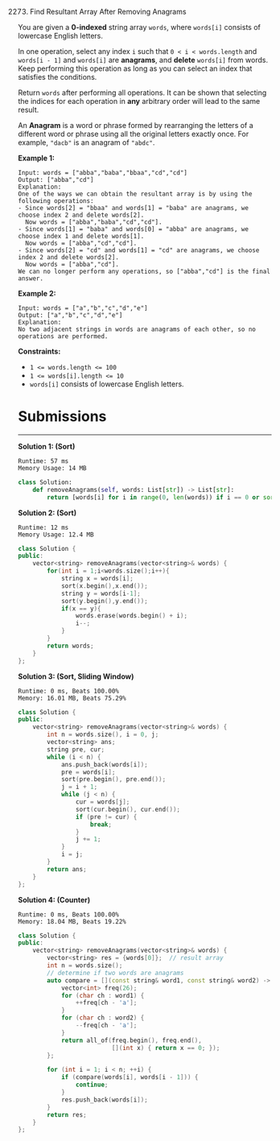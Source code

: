 2273. Find Resultant Array After Removing Anagrams

You are given a **0-indexed** string array `words`, where `words[i]` consists of lowercase English letters.

In one operation, select any index `i` such that `0 < i < words.length` and `words[i - 1]` and `words[i]` are **anagrams**, and **delete** `words[i]` from words. Keep performing this operation as long as you can select an index that satisfies the conditions.

Return `words` after performing all operations. It can be shown that selecting the indices for each operation in **any** arbitrary order will lead to the same result.

An **Anagram** is a word or phrase formed by rearranging the letters of a different word or phrase using all the original letters exactly once. For example, `"dacb"` is an anagram of `"abdc"`.

 

**Example 1:**
```
Input: words = ["abba","baba","bbaa","cd","cd"]
Output: ["abba","cd"]
Explanation:
One of the ways we can obtain the resultant array is by using the following operations:
- Since words[2] = "bbaa" and words[1] = "baba" are anagrams, we choose index 2 and delete words[2].
  Now words = ["abba","baba","cd","cd"].
- Since words[1] = "baba" and words[0] = "abba" are anagrams, we choose index 1 and delete words[1].
  Now words = ["abba","cd","cd"].
- Since words[2] = "cd" and words[1] = "cd" are anagrams, we choose index 2 and delete words[2].
  Now words = ["abba","cd"].
We can no longer perform any operations, so ["abba","cd"] is the final answer.
```

**Example 2:**
```
Input: words = ["a","b","c","d","e"]
Output: ["a","b","c","d","e"]
Explanation:
No two adjacent strings in words are anagrams of each other, so no operations are performed.
```

**Constraints:**

* `1 <= words.length <= 100`
* `1 <= words[i].length <= 10`
* `words[i]` consists of lowercase English letters.

# Submissions
---
**Solution 1: (Sort)**
```
Runtime: 57 ms
Memory Usage: 14 MB
```
```python
class Solution:
    def removeAnagrams(self, words: List[str]) -> List[str]:
        return [words[i] for i in range(0, len(words)) if i == 0 or sorted(words[i]) != sorted(words[i - 1])]
```

**Solution 2: (Sort)**
```
Runtime: 12 ms
Memory Usage: 12.4 MB
```
```c++
class Solution {
public:
    vector<string> removeAnagrams(vector<string>& words) {
        for(int i = 1;i<words.size();i++){
            string x = words[i];
            sort(x.begin(),x.end());
            string y = words[i-1];
            sort(y.begin(),y.end());
            if(x == y){
                words.erase(words.begin() + i);
                i--;
            }
        }
        return words;
    }
};
```

**Solution 3: (Sort, Sliding Window)**
```
Runtime: 0 ms, Beats 100.00%
Memory: 16.01 MB, Beats 75.29%
```
```c++
class Solution {
public:
    vector<string> removeAnagrams(vector<string>& words) {
        int n = words.size(), i = 0, j;
        vector<string> ans;
        string pre, cur;
        while (i < n) {
            ans.push_back(words[i]);
            pre = words[i];
            sort(pre.begin(), pre.end());
            j = i + 1;
            while (j < n) {
                cur = words[j];
                sort(cur.begin(), cur.end());
                if (pre != cur) {
                    break;
                }
                j += 1;
            }
            i = j;
        }
        return ans;
    }
};
```

**Solution 4: (Counter)**
```
Runtime: 0 ms, Beats 100.00%
Memory: 18.04 MB, Beats 19.22%
```
```c++
class Solution {
public:
    vector<string> removeAnagrams(vector<string>& words) {
        vector<string> res = {words[0]};  // result array
        int n = words.size();
        // determine if two words are anagrams
        auto compare = [](const string& word1, const string& word2) -> bool {
            vector<int> freq(26);
            for (char ch : word1) {
                ++freq[ch - 'a'];
            }
            for (char ch : word2) {
                --freq[ch - 'a'];
            }
            return all_of(freq.begin(), freq.end(),
                          [](int x) { return x == 0; });
        };

        for (int i = 1; i < n; ++i) {
            if (compare(words[i], words[i - 1])) {
                continue;
            }
            res.push_back(words[i]);
        }
        return res;
    }
};

```
